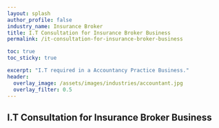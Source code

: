 ```yaml
---
layout: splash 
author_profile: false 
industry_name: Insurance Broker
title: I.T Consultation for Insurance Broker Business
permalink: /it-consultation-for-insurance-broker-business

toc: true
toc_sticky: true

excerpt: "I.T required in a Accountancy Practice Business."
header:
  overlay_image: /assets/images/industries/accountant.jpg
  overlay_filter: 0.5 
---
```


## I.T Consultation for Insurance Broker Business